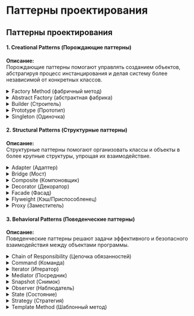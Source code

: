 # Паттерны проектирования

## Паттерны проектирования

#### 1. Creational Patterns (Порождающие паттерны)

**Описание:**\
Порождающие паттерны помогают управлять созданием объектов, абстрагируя процесс инстанцирования и делая систему более независимой от конкретных классов.

<details>

<summary>Factory Method (фабричный метод)</summary>

#### Ключевые идеи фабричного метода

* **Инкапсуляция логики создания:**\
  Клиентский код не знает о конкретных классах, он работает через общий интерфейс или абстрактный класс. Это упрощает замену или добавление новых типов компонентов без изменения клиентской логики.
* **Расширяемость:**\
  При появлении нового типа компонента достаточно создать новый класс и соответствующую фабрику, не затрагивая остальной код приложения.
* **Снижение связности:**\
  Клиентский код зависит только от абстракций, а не от конкретных реализаций, что облегчает тестирование и поддержку.

***

### Пример

Представим ситуацию, когда в приложении нужно создавать разные виды кнопок (например, основная и второстепенная). Для этого можно реализовать фабричный метод следующим образом:

```typescript
// Определяем общий интерфейс для кнопок
interface IButton {
  render(): void;
}

// Конкретные реализации кнопок
class PrimaryButton implements IButton {
  render(): void {
    console.log("Render Primary Button");
    // Здесь может быть логика отрисовки, например, создание HTML-элемента
  }
}

class SecondaryButton implements IButton {
  render(): void {
    console.log("Render Secondary Button");
    // Логика отрисовки другого вида кнопки
  }
}

// Абстрактная фабрика, объявляющая фабричный метод
abstract class ButtonFactory {
  abstract createButton(): IButton;
}

// Конкретные фабрики, создающие нужные типы кнопок
class PrimaryButtonFactory extends ButtonFactory {
  createButton(): IButton {
    return new PrimaryButton();
  }
}

class SecondaryButtonFactory extends ButtonFactory {
  createButton(): IButton {
    return new SecondaryButton();
  }
}

// Клиентский код использует фабрику для создания и отрисовки кнопок
function renderButton(factory: ButtonFactory): void {
  const button = factory.createButton();
  button.render();
}

// Пример использования
renderButton(new PrimaryButtonFactory());   // Выведет: Render Primary Button
renderButton(new SecondaryButtonFactory()); // Выведет: Render Secondary Button
```

В данном примере клиентский код не зависит от конкретных классов кнопок, а использует фабрику для создания нужного объекта. Это позволяет легко добавлять новые виды кнопок, просто реализовав новый класс, удовлетворяющий интерфейсу `IButton`, и создав соответствующую фабрику.

</details>

<details>

<summary>Abstract Factory (абстрактная фабрика)</summary>

### Основная идея абстрактной фабрики

* **Семейства взаимосвязанных объектов:**\
  Абстрактная фабрика позволяет создавать наборы объектов (например, кнопок, чекбоксов, полей ввода), которые работают вместе и должны соответствовать одному стилю или теме.
* **Изоляция от конкретных реализаций:**\
  Клиентский код использует абстрактный интерфейс фабрики, не зная о конкретных классах создаваемых объектов. Это позволяет легко переключаться между разными семействами компонентов (например, переключать тему интерфейса).
* **Гарантия согласованности:**\
  Благодаря созданию объектов через единую фабрику, обеспечивается, что все компоненты интерфейса будут соответствовать выбранной стилистике и функционалу.

***

### Пример

Представим, что у нас есть два набора UI-компонентов для приложения: светлая (Light) и тёмная (Dark) тема. Каждый набор включает кнопку и чекбокс. Абстрактная фабрика позволяет нам создать объекты, соответствующие нужной теме.

```typescript
// Общие интерфейсы для компонентов
interface Button {
  render(): void;
}

interface Checkbox {
  render(): void;
}

// Конкретные реализации для светлой темы
class LightButton implements Button {
  render(): void {
    console.log("Render Light Button");
    // Здесь может быть логика создания HTML-элемента с классами для светлой темы
  }
}

class LightCheckbox implements Checkbox {
  render(): void {
    console.log("Render Light Checkbox");
    // Логика отрисовки чекбокса в светлой теме
  }
}

// Конкретные реализации для тёмной темы
class DarkButton implements Button {
  render(): void {
    console.log("Render Dark Button");
    // Логика создания кнопки с классами для тёмной темы
  }
}

class DarkCheckbox implements Checkbox {
  render(): void {
    console.log("Render Dark Checkbox");
    // Логика создания чекбокса для тёмной темы
  }
}

// Абстрактная фабрика, объявляющая методы для создания компонентов
interface UIComponentFactory {
  createButton(): Button;
  createCheckbox(): Checkbox;
}

// Фабрика для светлой темы
class LightUIFactory implements UIComponentFactory {
  createButton(): Button {
    return new LightButton();
  }
  createCheckbox(): Checkbox {
    return new LightCheckbox();
  }
}

// Фабрика для тёмной темы
class DarkUIFactory implements UIComponentFactory {
  createButton(): Button {
    return new DarkButton();
  }
  createCheckbox(): Checkbox {
    return new DarkCheckbox();
  }
}

// Клиентский код использует фабрику для создания UI-компонентов
function renderUI(factory: UIComponentFactory): void {
  const button = factory.createButton();
  const checkbox = factory.createCheckbox();
  button.render();
  checkbox.render();
}

// Пример использования: переключение между темами
const currentTheme: 'light' | 'dark' = 'light'; // или 'dark'
const uiFactory: UIComponentFactory = currentTheme === 'light'
  ? new LightUIFactory()
  : new DarkUIFactory();

renderUI(uiFactory);
```

В этом примере клиентский код не зависит от конкретных реализаций компонентов. При изменении темы достаточно передать другую реализацию фабрики, и все созданные объекты автоматически будут соответствовать нужной стилистике.

</details>

<details>

<summary>Builder (Строитель)</summary>

### Основные идеи паттерна Builder

* **Пошаговая сборка:**\
  Позволяет создавать объект в несколько этапов, задавая лишь необходимые параметры на каждом этапе. Это удобно, когда у объекта есть много опций или настройки зависят от условий.
* **Инкапсуляция логики создания:**\
  Вся логика построения объекта находится внутри билдера, что позволяет клиентскому коду не знать о деталях создания.
* **Читаемость и поддержка:**\
  С использованием цепочки вызовов (chaining) код становится интуитивно понятным, так как каждый вызов отражает конкретное действие по настройке объекта.

***

### Пример

```typescript
/**
 * Интерфейс Строителя объявляет создающие методы для различных частей объектов
 * Продуктов.
 */
interface Builder {
    producePartA(): void;
    producePartB(): void;
    producePartC(): void;
}

/**
 * Классы Конкретного Строителя следуют интерфейсу Строителя и предоставляют
 * конкретные реализации шагов построения. Ваша программа может иметь несколько
 * вариантов Строителей, реализованных по-разному.
 */
class ConcreteBuilder1 implements Builder {
    private product: Product1;

    /**
     * Новый экземпляр строителя должен содержать пустой объект продукта,
     * который используется в дальнейшей сборке.
     */
    constructor() {
        this.reset();
    }

    public reset(): void {
        this.product = new Product1();
    }

    /**
     * Все этапы производства работают с одним и тем же экземпляром продукта.
     */
    public producePartA(): void {
        this.product.parts.push('PartA1');
    }

    public producePartB(): void {
        this.product.parts.push('PartB1');
    }

    public producePartC(): void {
        this.product.parts.push('PartC1');
    }

    /**
     * Конкретные Строители должны предоставить свои собственные методы
     * получения результатов. Это связано с тем, что различные типы строителей
     * могут создавать совершенно разные продукты с разными интерфейсами.
     * Поэтому такие методы не могут быть объявлены в базовом интерфейсе
     * Строителя (по крайней мере, в статически типизированном языке
     * программирования).
     *
     * Как правило, после возвращения конечного результата клиенту, экземпляр
     * строителя должен быть готов к началу производства следующего продукта.
     * Поэтому обычной практикой является вызов метода сброса в конце тела
     * метода getProduct. Однако такое поведение не является обязательным, вы
     * можете заставить своих строителей ждать явного запроса на сброс из кода
     * клиента, прежде чем избавиться от предыдущего результата.
     */
    public getProduct(): Product1 {
        const result = this.product;
        this.reset();
        return result;
    }
}

/**
 * Имеет смысл использовать паттерн Строитель только тогда, когда ваши продукты
 * достаточно сложны и требуют обширной конфигурации.
 *
 * В отличие от других порождающих паттернов, различные конкретные строители
 * могут производить несвязанные продукты. Другими словами, результаты различных
 * строителей могут не всегда следовать одному и тому же интерфейсу.
 */
class Product1 {
    public parts: string[] = [];

    public listParts(): void {
        console.log(`Product parts: ${this.parts.join(', ')}\n`);
    }
}

/**
 * Директор отвечает только за выполнение шагов построения в определённой
 * последовательности. Это полезно при производстве продуктов в определённом
 * порядке или особой конфигурации. Строго говоря, класс Директор необязателен,
 * так как клиент может напрямую управлять строителями.
 */
class Director {
    private builder: Builder;

    /**
     * Директор работает с любым экземпляром строителя, который передаётся ему
     * клиентским кодом. Таким образом, клиентский код может изменить конечный
     * тип вновь собираемого продукта.
     */
    public setBuilder(builder: Builder): void {
        this.builder = builder;
    }

    /**
     * Директор может строить несколько вариаций продукта, используя одинаковые
     * шаги построения.
     */
    public buildMinimalViableProduct(): void {
        this.builder.producePartA();
    }

    public buildFullFeaturedProduct(): void {
        this.builder.producePartA();
        this.builder.producePartB();
        this.builder.producePartC();
    }
}

/**
 * Клиентский код создаёт объект-строитель, передаёт его директору, а затем
 * инициирует процесс построения. Конечный результат извлекается из объекта-
 * строителя.
 */
function clientCode(director: Director) {
    const builder = new ConcreteBuilder1();
    director.setBuilder(builder);

    console.log('Standard basic product:');
    director.buildMinimalViableProduct();
    builder.getProduct().listParts();

    console.log('Standard full featured product:');
    director.buildFullFeaturedProduct();
    builder.getProduct().listParts();

    // Помните, что паттерн Строитель можно использовать без класса Директор.
    console.log('Custom product:');
    builder.producePartA();
    builder.producePartC();
    builder.getProduct().listParts();
}

const director = new Director();
clientCode(director)
```







</details>

<details>

<summary>Prototype (Прототип)</summary>

### Основные идеи паттерна «Прототип»

* **Клонирование объектов:** Вместо того чтобы создавать новый объект с нуля, можно взять уже существующий объект (прототип) и скопировать его.
* **Экономия ресурсов:** При клонировании не создаются дубликаты однотипных методов и свойств для каждого экземпляра. Это особенно полезно, когда создание объекта является «дорогой» операцией (по памяти или времени).
* **Гибкость:** Прототип позволяет динамически изменять объекты во время выполнения, добавляя или изменяя свойства и методы.
* **Наследование:** В JavaScript механизм прототипного наследования позволяет объектам наследовать свойства и методы от других объектов, что является основой работы многих паттернов.

***

### Пример

Допустим, у нас есть класс `Car`, который не так просто создать (в реальном проекте может быть куча параметров, внешние настройки). Мы реализуем прототип:

```typescript
interface Prototype<T> {
  clone(): T;
}

class Car implements Prototype<Car> {
  public model: string;
  public color: string;
  public features: string[];

  constructor(model: string, color: string, features: string[]) {
    this.model = model;
    this.color = color;
    this.features = features;
  }

  public clone(): Car {
    // Глубокое копирование (если нужно)
    return new Car(
      this.model,
      this.color,
      [...this.features]
    );
  }
}

// Использование
function main() {
  // Создаём «дорого» настроенный объект (прототип)
  const baseCar = new Car("Model X", "Red", ["GPS", "Heated seats"]);

  // Если нужно несколько похожих машин:
  const car1 = baseCar.clone();
  car1.color = "Blue"; // Можем изменить только одно поле
  console.log(car1);  // Car { model: 'Model X', color: 'Blue', features: [ 'GPS', 'Heated seats' ] }

  const car2 = baseCar.clone();
  car2.features.push("Sunroof");
  console.log(car2);
  // Car { model: 'Model X', color: 'Red', features: [ 'GPS', 'Heated seats', 'Sunroof' ] }

  // baseCar не изменился
  console.log(baseCar);
  // Car { model: 'Model X', color: 'Red', features: [ 'GPS', 'Heated seats' ] }
}

main();
```

* Здесь:
  * `clone()` создаёт **новый** экземпляр, копируя важные поля.
  * Сложный процесс инициализации (которого мы не расписывали) можно выполнить один раз в `baseCar`.
  * Затем мы получаем «похожие» экземпляры, изменяя только нужные детали.

***

### Ключевые моменты

1. **Метод `clone()`**:
   * Важно решить, копируем ли «поверхностно» (shallow copy) или «глубоко» (deep copy). В примере выше мы делаем простое копирование массива `features` через `[...this.features]`. Если массив содержит объекты, нужно подумать, копировать ли их тоже.
2. **Регистрация прототипов**:
   * Часто вместе с Prototype используют «регистрацию/хранилище» уже созданных прототипов. Когда надо новый объект, мы просто берём нужный из реестра и клонируем.
3. **Избегаем привязки к конструкторам**:
   * При Prototype мы не зависим от того, **как** объект создаётся, мы лишь знаем, что `clone()` вернёт копию. Для пользователя паттерна это всё, что нужно.
4. **Сокращение иерархий наследования**:
   * Вместо большой иерархии «Factory» или длинных switch-case по типам, можно иметь один интерфейс `Prototype` и набор конкретных прототипов (Car, Truck, Bike), у каждого — свой `clone()`.

</details>

<details>

<summary>Singleton (Одиночка)</summary>

### Основные идеи паттерна «Синглтон»

* **Единственный экземпляр:** Гарантирует, что класс или объект имеет только один экземпляр в приложении.
* **Глобальная точка доступа:** Предоставляет централизованный и единый доступ к этому экземпляру.
* **Контроль над ресурсами:** Используется для управления ресурсами, которые должны быть уникальными (например, подключение к базе данных, конфигурационные параметры, логгеры).

***

### Пример без использования паттерна «Синглтон»

Если создавать объекты напрямую, каждый вызов конструктора приведёт к созданию нового экземпляра, что может вызвать проблемы с согласованностью данных.

```javascript
function Configuration() {
    this.settings = {
        theme: "dark",
        language: "ru"
    };
}

let config1 = new Configuration();
let config2 = new Configuration();

console.log(config1 === config2); // false
```

**Проблема:**\
При создании нескольких экземпляров конфигурации может возникнуть рассинхронизация настроек: изменения в одном экземпляре не будут отражаться в другом.

***

### Пример с использованием паттерна «Синглтон»

Для создания единственного экземпляра объекта можно использовать немедленно вызываемую функциональную конструкцию (IIFE), которая внутри хранит ссылку на созданный экземпляр.

```javascript
const ConfigurationSingleton = (function() {
    let instance;

    function init() {
        // Приватное состояние и методы
        let settings = {
            theme: "dark",
            language: "ru"
        };

        return {
            // Публичный API
            getSettings: function() {
                return settings;
            },
            setSetting: function(key, value) {
                settings[key] = value;
            }
        };
    }

    return {
        // Метод для получения экземпляра
        getInstance: function() {
            if (!instance) {
                instance = init();
            }
            return instance;
        }
    };
})();

// Пример использования:
let configA = ConfigurationSingleton.getInstance();
let configB = ConfigurationSingleton.getInstance();

console.log(configA === configB); // true

// Изменение через один экземпляр отражается в другом
configA.setSetting("theme", "light");
console.log(configB.getSettings().theme); // light
```

**Преимущества использования синглтона:**

* **Единственность:** Гарантируется, что объект конфигурации создаётся только один раз.
* **Централизованный контроль:** Изменения в объекте отражаются глобально, что упрощает управление состоянием приложения.
* **Экономия ресурсов:** Не происходит лишнего создания экземпляров, что может быть критичным при работе с ресурсозатратными объектами.

</details>

#### 2. Structural Patterns (Структурные паттерны)

**Описание:**\
Структурные паттерны помогают организовать классы и объекты в более крупные структуры, упрощая их взаимодействие.

<details>

<summary>Adapter (Адаптер)</summary>

### Основные идеи паттерна «Адаптер»

* **Совместимость:** Позволяет объектам с несовместимыми интерфейсами работать вместе.
* **Инкапсуляция преобразований:** Адаптер скрывает различия между интерфейсами и предоставляет унифицированный API.
* **Гибкость:** Позволяет интегрировать сторонние библиотеки, API или устаревший код в новое приложение без изменения их исходного кода.

### Пример без использования паттерна «Адаптер»

Допустим, у нас есть устаревший сервис, который возвращает данные в неудачном формате:

```javascript
class OldAPI {
  fetchData() {
    return {
      user_data: {
        user_name: "Alice",
        user_age: 25
      }
    };
  }
}

// Новый код ожидает другой формат данных
function displayUser(user) {
  console.log(`Имя: ${user.name}, Возраст: ${user.age}`);
}

const oldApi = new OldAPI();
const user = oldApi.fetchData(); 

// displayUser(user); // ОШИБКА: user.name не определён
```

**Проблема:**\
Функция `displayUser` ожидает данные в формате `{ name, age }`, но старая API возвращает `{ user_data: { user_name, user_age } }`. Вызов функции приведёт к ошибке.

***

### Решение с использованием паттерна «Адаптер»

Создадим адаптер, который преобразует данные в нужный формат:

```javascript
class OldAPIAdapter {
  constructor(oldApi) {
    this.oldApi = oldApi;
  }

  getUser() {
    const oldData = this.oldApi.fetchData();
    return {
      name: oldData.user_data.user_name,
      age: oldData.user_data.user_age
    };
  }
}

const adaptedApi = new OldAPIAdapter(new OldAPI());
const adaptedUser = adaptedApi.getUser();
displayUser(adaptedUser); // Имя: Alice, Возраст: 25
```

**Преимущества адаптера:**

* Код `displayUser` **остался неизменным**.
* `OldAPIAdapter` **скрывает** детали преобразования и делает API совместимым.
* **Можно легко заменить** `OldAPI` на новую версию, просто изменив адаптер.

</details>

<details>

<summary>Bridge (Мост)</summary>

### Основные идеи паттерна «Bridge»

* **Разделение абстракции и реализации:**\
  Паттерн позволяет отделить высокоуровневую абстракцию от низкоуровневой реализации так, чтобы они могли изменяться независимо друг от друга.
* **Независимое расширение:**\
  Благодаря разделению можно независимо добавлять новые абстракции (расширять бизнес-логику) и новые реализации (например, различные способы рендеринга или платформы).
* **Гибкость:**\
  Изменения в одной иерархии (абстракции или реализации) не требуют изменений в другой, что облегчает масштабирование и поддержку кода.

***

### Пример

Представим, что нам нужно рисовать геометрические фигуры, но способ их отрисовки может варьироваться в зависимости от используемой графической библиотеки или платформы. Для этого выделим две независимые иерархии:

1. **Абстракция:** Определяет, какие фигуры мы можем рисовать (например, круг, квадрат).
2. **Реализация:** Определяет, как именно рисовать фигуру (например, с использованием API первой библиотеки или второй).

#### Шаг 1. Определим интерфейс для реализации рисования

```javascript
// Интерфейс для реализации (DrawingAPI)
class DrawingAPI {
  drawCircle(x, y, radius) {
    throw new Error("Метод не реализован");
  }
}
```

#### Шаг 2. Создадим конкретные реализации

```javascript
// Первая реализация рисования
class DrawingAPI1 extends DrawingAPI {
  drawCircle(x, y, radius) {
    console.log(`API1: Рисую круг с центром (${x}, ${y}) и радиусом ${radius}`);
  }
}

// Вторая реализация рисования
class DrawingAPI2 extends DrawingAPI {
  drawCircle(x, y, radius) {
    console.log(`API2: Рисую круг с центром (${x}, ${y}) и радиусом ${radius}`);
  }
}
```

#### Шаг 3. Определим абстракцию

Абстракция содержит ссылку на реализацию, которую можно подменять.

```javascript
// Абстракция для фигуры
class Shape {
  constructor(drawingAPI) {
    this.drawingAPI = drawingAPI;
  }

  draw() {
    throw new Error("Метод не реализован");
  }
}
```

#### Шаг 4. Создадим конкретную фигуру (расширение абстракции)

Например, класс «Круг», который использует реализацию для рисования.

```javascript
// Конкретная фигура: Круг
class Circle extends Shape {
  constructor(x, y, radius, drawingAPI) {
    super(drawingAPI);
    this.x = x;
    this.y = y;
    this.radius = radius;
  }

  draw() {
    this.drawingAPI.drawCircle(this.x, this.y, this.radius);
  }
}
```

#### Шаг 5. Использование

Теперь можно создавать объекты, комбинируя абстракцию с разными реализациями:

```javascript
// Создаём круг, используя первую реализацию рисования
const circle1 = new Circle(10, 20, 5, new DrawingAPI1());
circle1.draw(); // API1: Рисую круг с центром (10, 20) и радиусом 5

// Создаём круг, используя вторую реализацию рисования
const circle2 = new Circle(15, 25, 8, new DrawingAPI2());
circle2.draw(); // API2: Рисую круг с центром (15, 25) и радиусом 8
```

**Преимущества такого подхода:**

* Абстракция `Circle` и реализация рисования (DrawingAPI1, DrawingAPI2) развиваются независимо.
* При появлении новой графической библиотеки достаточно реализовать новый класс, наследующий `DrawingAPI`, без изменения логики фигур.
* Облегчается поддержка и расширение функциональности.

</details>

<details>

<summary>Composite (Компоновщик)</summary>

### **Основные идеи паттерна Composite**

* **Рекурсивная структура:** Позволяет строить иерархию объектов, где отдельные элементы и их контейнеры обрабатываются одинаково.
* **Единый интерфейс:** Клиенту не важно, работает ли он с одиночным объектом или с группой.
* **Гибкость:** Можно легко добавлять новые элементы в структуру без изменения существующего кода.
* **Упрощённая работа с деревьями:** Часто используется для представления графических интерфейсов, меню, файловых систем и DOM.

***

#### **Пример древовидной структуры (меню)**

Допустим, у нас есть многоуровневое меню, где пункты могут быть как **простыми ссылками**, так и **вложенными списками**.

**Без Composite (неоптимальный вариант)**

```tsx
const MenuItem = ({ label }) => <li>{label}</li>;

const Menu = ({ items }) => (
  <ul>
    {items.map(item =>
      item.submenu ? (
        <li key={item.label}>
          {item.label}
          <Menu items={item.submenu} />
        </li>
      ) : (
        <MenuItem key={item.label} label={item.label} />
      )
    )}
  </ul>
);
```

**Недостатки:**\
Мы **разделяем** логику рендеринга `MenuItem` и `Menu`, хотя можно было бы использовать общий интерфейс.

***

#### **Использование Composite**

Теперь и `MenuItem`, и `Menu` реализуют **единый интерфейс** – они рендерят `children`.

```tsx
const MenuComponent = ({ label, children }) => (
  <li>
    {label}
    {children && <ul>{children}</ul>}
  </li>
);

const Menu = ({ items }) => (
  <ul>
    {items.map(item => (
      <MenuComponent key={item.label} label={item.label}>
        {item.submenu && <Menu items={item.submenu} />}
      </MenuComponent>
    ))}
  </ul>
);
```

Теперь и `Menu`, и `MenuComponent` **имеют одинаковую структуру** и могут работать как отдельные элементы или контейнеры.

**Использование:**

```tsx
const menuData = [
  { label: "Home" },
  {
    label: "Products",
    submenu: [
      { label: "Phones" },
      { label: "Laptops" },
      { label: "Accessories" }
    ]
  },
  { label: "About" }
];

const App = () => <Menu items={menuData} />;
```

**Преимущества:**

* **Единый интерфейс** для работы с элементами меню.
* **Рекурсивность**: любое меню может содержать вложенные элементы без изменения кода.

</details>

<details>

<summary>Decorator (Декоратор)</summary>

### **Основные идеи паттерна Decorator**

* **Гибкое расширение**: Позволяет динамически добавлять функциональность без изменения основного класса.
* **Принцип открытости/закрытости**: Код остаётся открытым для расширения, но закрытым для модификации.
* **Композиция вместо наследования**: Декоратор использует композицию, а не классическое наследование, что делает код более гибким.
* **Многоуровневое декорирование**: Можно накладывать несколько декораторов последовательно.

Декоратор имеет альтернативное название — _обёртка_. Оно более точно описывает суть паттерна: вы помещаете целевой объект в другой объект-обёртку, который запускает базовое поведение объекта, а затем добавляет к результату что-то своё.

Оба объекта имеют общий интерфейс, поэтому для пользователя нет никакой разницы, с каким объектом работать — чистым или обёрнутым. Вы можете использовать несколько разных обёрток одновременно — результат будет иметь объединённое поведение всех обёрток сразу.

***

В этом примере **Декоратор** защищает финансовые данные дополнительными уровнями безопасности прозрачно для кода, который их использует.

```typescript
// Общий интерфейс компонентов
interface DataSource {
    writeData(data: string): void;
    readData(): string;
}

// Один из конкретных компонентов реализует базовую функциональность
class FileDataSource implements DataSource {
    private filename: string;

    constructor(filename: string) {
        this.filename = filename;
    }

    writeData(data: string): void {
        console.log(`Запись данных в файл ${this.filename}`);
    }

    readData(): string {
        console.log(`Чтение данных из файла ${this.filename}`);
        return "данные из файла";
    }
}

// Родитель всех декораторов содержит код обёртывания
class DataSourceDecorator implements DataSource {
    protected wrappee: DataSource;

    constructor(source: DataSource) {
        this.wrappee = source;
    }

    writeData(data: string): void {
        this.wrappee.writeData(data);
    }

    readData(): string {
        return this.wrappee.readData();
    }
}

// Конкретные декораторы
class EncryptionDecorator extends DataSourceDecorator {
    writeData(data: string): void {
        // Шифрование данных
        const encryptedData = `Зашифрованные(${data})`;
        this.wrappee.writeData(encryptedData);
    }

    readData(): string {
        // Расшифровка данных
        const data = this.wrappee.readData();
        return data.replace("Зашифрованные(", "").replace(")", "");
    }
}

class CompressionDecorator extends DataSourceDecorator {
    writeData(data: string): void {
        // Сжатие данных
        const compressedData = `Сжатые(${data})`;
        this.wrappee.writeData(compressedData);
    }

    readData(): string {
        // Расшифровка данных
        const data = this.wrappee.readData();
        return data.replace("Сжатые(", "").replace(")", "");
    }
}

// Клиентский код, использующий внешний источник данных.
// Класс SalaryManager ничего не знает о том, как именно
// будут считаны и записаны данные. Он получает уже готовый
// источник данных.
class SalaryManager {
    private source: DataSource;

    constructor(source: DataSource) {
        this.source = source;
    }

    load(): string {
        return this.source.readData();
    }

    save(): void {
        this.source.writeData("salaryRecords");
    }
}

// Приложение может по-разному собирать декорируемые объекты, в
// зависимости от условий использования.
class ApplicationConfigurator {
    configurationExample(): void {
        let source: DataSource = new FileDataSource("salary.dat");
        let enabledEncryption = true;
        let enabledCompression = true;

        if (enabledEncryption) {
            source = new EncryptionDecorator(source);
        }
        if (enabledCompression) {
            source = new CompressionDecorator(source);
        }

        const logger = new SalaryManager(source);
        const salary = logger.load();
    }
}
```



</details>

<details>

<summary>Facade (Фасад)</summary>

### Основные идеи паттерна Facade

* **Упрощение интерфейса:** Клиент не должен разбираться в тонкостях работы сложной системы – фасад предоставляет интуитивно понятный API.
* **Сокрытие сложности:** Детали реализации, взаимодействия между компонентами и последовательность вызовов скрываются за фасадом.
* **Унификация доступа:** Позволяет объединить несколько подсистем под единым интерфейсом, что облегчает их использование и замену.
* **Изоляция клиента от изменений:** При модификации внутренней логики системы изменения минимально затрагивают клиентский код.

### Пример

Опишем три сервиса, отвечающие за разные аспекты работы системы:

```javascript
// AuthService отвечает за аутентификацию
class AuthService {
  login(username, password) {
    console.log(`Аутентификация пользователя: ${username}`);
    // Здесь можно добавить реальную логику аутентификации
    return { token: "abcd1234", user: username };
  }
}

// DataService отвечает за получение данных с сервера
class DataService {
  fetchData(token) {
    console.log(`Получение данных с токеном: ${token}`);
    // Имитация получения данных
    return { data: [1, 2, 3] };
  }
}

// NotificationService отвечает за уведомления
class NotificationService {
  notify(message) {
    console.log(`Уведомление: ${message}`);
  }
}
```

#### Фасад

Фасад теперь реализован так, чтобы каждое действие выполнялось отдельно. Фасад хранит состояние (например, токен и имя пользователя) после входа:

```javascript
class AppFacade {
  constructor() {
    this.authService = new AuthService();
    this.dataService = new DataService();
    this.notificationService = new NotificationService();
    this.token = null;
    this.user = null;
  }
  
  // Метод для аутентификации
  login(username, password) {
    const authResult = this.authService.login(username, password);
    this.token = authResult.token;
    this.user = authResult.user;
    this.notificationService.notify("Вход выполнен успешно!");
    return authResult;
  }
  
  // Метод для получения данных; требует предварительного входа
  fetchData() {
    if (!this.token) {
      throw new Error("Ошибка: Пользователь не аутентифицирован");
    }
    return this.dataService.fetchData(this.token);
  }
}
```

**Преимущества данного подхода:**

* **Модульность:** Каждый метод выполняет только одну задачу.
* **Управляемость:** Клиент сам решает, когда выполнять вход и когда получать данные.
* **Простота поддержки:** При изменении логики одного из сервисов достаточно изменить только соответствующий метод фасада.

</details>

<details>

<summary>Flyweight (Кэш/Приспособленец)</summary>

Паттерн **Flyweight** используется для уменьшения расхода памяти при работе с большим числом объектов, которые имеют общие (внутренние) свойства. Идея состоит в том, чтобы разделить объекты на две части:

* **Внутреннее (intrinsic) состояние:** общее для множества объектов (например, цвет, текстура, тип). Эти данные хранятся в одном экземпляре и разделяются между объектами.
* **Внешнее (extrinsic) состояние:** уникальные данные (например, позиция, контекст использования), которые передаются извне при использовании объекта.

Такой подход особенно полезен, если приложение должно создавать сотни или тысячи подобных объектов, поскольку разделение общих данных позволяет значительно сократить потребление памяти.

***

### Пример

Рассмотрим классический пример с деревьями в лесу:\
Каждое дерево имеет уникальные координаты, но тип дерева (название, цвет, текстура) может быть общим для множества экземпляров.

#### Определение Flyweight объектов (тип дерева)

```javascript
// Flyweight объект – содержит общее состояние для деревьев одного типа
class TreeType {
  constructor(name, color, texture) {
    this.name = name;
    this.color = color;
    this.texture = texture;
  }
  
  draw(x, y) {
    console.log(
      `Рисую дерево ${this.name} на координатах (${x}, ${y}) с цветом ${this.color} и текстурой ${this.texture}`
    );
  }
}
```

#### Фабрика Flyweight

Фабрика управляет созданием и кешированием Flyweight объектов:

```javascript
const TreeTypeFactory = {
  treeTypes: {},
  
  getTreeType(name, color, texture) {
    const key = `${name}_${color}_${texture}`;
    if (!this.treeTypes[key]) {
      this.treeTypes[key] = new TreeType(name, color, texture);
    }
    return this.treeTypes[key];
  }
};
```

#### Класс, использующий Flyweight

Каждое дерево хранит только свою уникальную позицию и ссылку на объект типа (Flyweight):

```javascript
class Tree {
  constructor(x, y, treeType) {
    this.x = x;
    this.y = y;
    this.treeType = treeType;
  }
  
  draw() {
    // Передаём внешние данные (координаты) в flyweight для отрисовки
    this.treeType.draw(this.x, this.y);
  }
}
```

#### Контейнер (Лес)

Контейнер управляет группой деревьев:

```javascript
class Forest {
  constructor() {
    this.trees = [];
  }
  
  plantTree(x, y, name, color, texture) {
    const treeType = TreeTypeFactory.getTreeType(name, color, texture);
    const tree = new Tree(x, y, treeType);
    this.trees.push(tree);
  }
  
  draw() {
    this.trees.forEach(tree => tree.draw());
  }
}

// Пример использования:
const forest = new Forest();
forest.plantTree(10, 20, "Дуб", "green", "rough");
forest.plantTree(15, 25, "Дуб", "green", "rough");
forest.plantTree(30, 40, "Сосна", "darkgreen", "smooth");
forest.draw();
```

В данном примере для деревьев типа «Дуб» будет создан один экземпляр класса `TreeType`, который используется всеми деревьями этого типа. Это позволяет экономить память при большом количестве объектов.

</details>

<details>

<summary>Proxy (Заместитель)</summary>

### Основные идеи паттерна Proxy

* **Контроль доступа:** Прокси может проверять, кто и когда обращается к реальному объекту.
* **Ленивое создание:** Реальный объект может создаваться только при первом обращении к нему.
* **Кэширование:** Прокси может сохранять результаты дорогостоящих операций, чтобы не выполнять их повторно.
* **Логирование и аудит:** Все вызовы методов могут фиксироваться для отладки или аудита.
* **Безопасность:** Прокси может ограничивать доступ к методам реального объекта.

***

### Пример

Мы создадим функцию-фабрику, которая принимает исходный объект и callback-функцию для обработки записей об изменениях. Прокси перехватывает операции записи (и удаления) и вызывает callback, чтобы сохранить информацию об изменениях.

```javascript
// Функция для создания прокси с логированием изменений
function createTrackedObject(initialObj, onChange) {
  return new Proxy(initialObj, {
    set(target, prop, value) {
      const oldValue = target[prop];
      target[prop] = value;
      
      const changeRecord = {
        property: prop,
        oldValue,
        newValue: value,
        timestamp: new Date().toLocaleTimeString()
      };
      onChange(changeRecord);
      
      return true;
    },
    deleteProperty(target, prop) {
      const oldValue = target[prop];
      const result = delete target[prop];
      
      const changeRecord = {
        property: prop,
        oldValue,
        newValue: undefined,
        action: "delete",
        timestamp: new Date().toLocaleTimeString()
      };
      onChange(changeRecord);
      
      return result;
    }
  });
}

// Пример использования:
const changeLog = [];

const trackedDoc = createTrackedObject(
  { title: "Initial Title", content: "Initial Content" },
  (changeRecord) => {
    changeLog.push(changeRecord);
    console.log("Изменение:", changeRecord);
  }
);

// Внесем несколько изменений:
trackedDoc.title = "New Title";           // Логируется изменение свойства title
trackedDoc.content = "Updated Content";   // Логируется изменение свойства content
delete trackedDoc.content;                // Логируется удаление свойства content

console.log("Все изменения:", changeLog);
```

В этом примере каждый раз, когда меняется свойство объекта или оно удаляется, вызывается callback, который записывает информацию об изменении в массив `changeLog` и выводит данные в консоль.

</details>

#### 3. Behavioral Patterns (Поведенческие паттерны)

**Описание:**\
Поведенческие паттерны решают задачи эффективного и безопасного взаимодействия между объектами программы.

<details>

<summary>Chain of Responsibility (Цепочка обязанностей)</summary>

#### **Основные принципы:**

1. **Разделение ответственности** – обработка запроса может происходить на любом этапе цепочки.
2. **Гибкость в обработке** – добавление новых обработчиков или изменение логики не требует изменения существующих классов.
3. **Принцип единственной ответственности (SRP)** – каждый обработчик отвечает только за свою часть работы.
4. **Принцип открытости/закрытости (OCP)** – можно добавлять новые обработчики без изменения существующего кода.

### **Перевод**

```javascript
// Базовый класс компонента
class Component {
  constructor(tooltipText = null) {
    this.tooltipText = tooltipText; // Подсказка
    this.container = null; // Родительский контейнер
  }

  showHelp() {
    if (this.tooltipText) {
      console.log(`Tooltip: ${this.tooltipText}`); // Показываем всплывающую подсказку
    } else if (this.container) {
      this.container.showHelp(); // Передаём запрос выше
    }
  }
}

// Класс контейнера, который может содержать другие компоненты
class Container extends Component {
  constructor() {
    super();
    this.children = []; // Дочерние элементы
  }

  add(child) {
    this.children.push(child);
    child.container = this; // Устанавливаем родительский контейнер
  }
}

// Кнопка – простой компонент
class Button extends Component {
  constructor(tooltipText) {
    super(tooltipText);
  }
}

// Панель – контейнер, который может переопределять showHelp()
class Panel extends Container {
  constructor(modalHelpText = null) {
    super();
    this.modalHelpText = modalHelpText;
  }

  showHelp() {
    if (this.modalHelpText) {
      console.log(`Modal Help: ${this.modalHelpText}`); // Показываем модальное окно
    } else {
      super.showHelp(); // Если нет текста, передаём запрос выше
    }
  }
}

// Диалог – ещё один контейнер, который может иметь ссылку на Wiki
class Dialog extends Container {
  constructor(wikiPageURL = null) {
    super();
    this.wikiPageURL = wikiPageURL;
  }

  showHelp() {
    if (this.wikiPageURL) {
      console.log(`Opening Wiki page: ${this.wikiPageURL}`); // Открываем Wiki
    } else {
      super.showHelp(); // Если ссылки нет, передаём запрос дальше
    }
  }
}

// Клиентский код
class Application {
  createUI() {
    // Создаём диалоговое окно
    this.dialog = new Dialog("http://example.com/help");
    
    // Создаём панель
    this.panel = new Panel("This panel helps with settings");

    // Создаём кнопки
    this.okButton = new Button("This is an OK button");
    this.cancelButton = new Button(); // У этой кнопки нет подсказки

    // Настраиваем иерархию
    this.panel.add(this.okButton);
    this.panel.add(this.cancelButton);
    this.dialog.add(this.panel);
  }

  onF1KeyPress(component) {
    component.showHelp();
  }
}
```

### **Как здесь работает Chain of Responsibility?**

1. Если у компонента есть своя справочная информация, он её показывает.
2. Если нет – он **передаёт запрос выше** (по цепочке контейнеров).
3. В итоге информация **всегда найдётся** либо в родителях, либо в корневом контейнере.

Такой паттерн полезен в UI-фреймворках (React, Vue) и системах обработки событий.

</details>

<details>

<summary>Command (Команда)</summary>

#### Основные принципы:

1. **Команда (Command):** Определяет интерфейс с методом, например, `execute()`, который будет выполняться.
2. **Конкретная команда (ConcreteCommand):** Реализует интерфейс команды и связывает получателя с конкретным действием.
3. **Получатель (Receiver):** Класс, содержащий бизнес-логику, которая реально выполняет операцию.
4. **Отправитель (Invoker):** Вызывает команды, не зная, что именно происходит внутри. Обычно предоставляет интерфейс для установки команды и её выполнения.
5. **Клиент:** Создает объекты-команды и связывает их с конкретными получателями.

#### Пример

Ниже приведен пример, иллюстрирующий управление освещением с помощью пульта дистанционного управления. Мы создадим интерфейс `Command`, класс-получатель `Light` с методами включения и выключения, две конкретные команды `LightOnCommand` и `LightOffCommand`, а также класс `RemoteControl`, который является отправителем команд.

```typescript
// Интерфейс команды
interface Command {
    execute(): void;
}

// Получатель: класс, который знает, как выполнять операции
class Light {
    turnOn(): void {
        console.log("Свет включен");
    }

    turnOff(): void {
        console.log("Свет выключен");
    }
}

// Конкретная команда для включения света
class LightOnCommand implements Command {
    private light: Light;

    constructor(light: Light) {
        this.light = light;
    }

    execute(): void {
        console.log("Выполняется команда включения света");
        this.light.turnOn();
    }
}

// Конкретная команда для выключения света
class LightOffCommand implements Command {
    private light: Light;

    constructor(light: Light) {
        this.light = light;
    }

    execute(): void {
        console.log("Выполняется команда выключения света");
        this.light.turnOff();
    }
}

// Отправитель (Invoker): объект, который вызывает команды
class RemoteControl {
    private command!: Command;

    // Устанавливаем команду
    setCommand(command: Command): void {
        this.command = command;
    }

    // "Нажатие кнопки" вызывает выполнение команды
    pressButton(): void {
        console.log("Нажата кнопка пульта");
        this.command.execute();
    }
}

// Клиентский код
const light = new Light();
const lightOn = new LightOnCommand(light);
const lightOff = new LightOffCommand(light);

const remote = new RemoteControl();

remote.setCommand(lightOn);
remote.pressButton();  // Ожидаемый вывод: включение света

remote.setCommand(lightOff);
remote.pressButton();  // Ожидаемый вывод: выключение света
```

#### Объяснение работы кода

1. **Интерфейс Command:** Объявляет метод `execute()`, который обязаны реализовать все команды.
2. **Класс Light:** Содержит логику для включения и выключения света.
3. **Конкретные команды:**
   * `LightOnCommand` в методе `execute()` вызывает метод `turnOn()` у объекта `Light`.
   * `LightOffCommand` в методе `execute()` вызывает метод `turnOff()` у объекта `Light`.
4. **RemoteControl (Invoker):**
   * Позволяет установить конкретную команду через метод `setCommand()`.
   * Метод `pressButton()` вызывает `execute()` у установленной команды, не зная, какая именно команда будет выполнена.
5. **Клиент:** Создает получатель и команды, а затем через пульт (Invoker) выполняет нужные действия.

Паттерн Command повышает гибкость архитектуры, позволяя легко добавлять новые команды, комбинировать их, ставить в очередь или отменять. Это особенно полезно в случаях, когда требуется отделить инициатора действия от его реализации.

</details>

<details>

<summary>Iterator (Итератор)</summary>

#### Основные принципы:

* **Инкапсуляция обхода:** Логика перебора элементов скрыта внутри итератора, а клиент использует единый интерфейс.
* **Отделение алгоритма обхода от структуры данных:** Коллекция предоставляет метод для получения итератора, а сам итератор знает, как перемещаться по элементам.
* **Единый интерфейс:** Итератор обычно предоставляет методы вроде `next()` для получения следующего элемента и `hasNext()` для проверки наличия ещё элементов.

### Пример

```typescript
// Общий интерфейс коллекций должен определить фабричный метод
// для производства итератора. Можно определить сразу несколько
// методов, чтобы дать пользователям различные варианты обхода
// одной и той же коллекции.
interface SocialNetwork {
    createFriendsIterator(profileId: string): ProfileIterator;
    createCoworkersIterator(profileId: string): ProfileIterator;
}

// Интерфейс профиля
interface Profile {
    getEmail(): string;
    getId(): string;
}

// Конкретная коллекция знает, объекты каких итераторов нужно
// создавать.
class Facebook implements SocialNetwork {
    // ...Основной код коллекции...

    // Код получения нужного итератора.
    createFriendsIterator(profileId: string): ProfileIterator {
        return new FacebookIterator(this, profileId, "friends");
    }
    createCoworkersIterator(profileId: string): ProfileIterator {
        return new FacebookIterator(this, profileId, "coworkers");
    }

    // Симуляция запроса социальных связей
    socialGraphRequest(profileId: string, type: string): Profile[] {
        console.log(`Запрос социальных связей для profileId=${profileId} типа ${type}`);
        return []; // Возвращаем пустой массив для примера
    }
}

// Общий интерфейс итераторов.
interface ProfileIterator {
    getNext(): Profile | null;
    hasMore(): boolean;
}

// Конкретный итератор.
class FacebookIterator implements ProfileIterator {
    // Итератору нужна ссылка на коллекцию, которую он обходит.
    private facebook: Facebook;
    private profileId: string;
    private type: string;

    // Но каждый итератор обходит коллекцию, независимо от
    // остальных, поэтому он содержит информацию о текущей
    // позиции обхода.
    private currentPosition: number = 0;
    private cache: Profile[] | null = null;

    constructor(facebook: Facebook, profileId: string, type: string) {
        this.facebook = facebook;
        this.profileId = profileId;
        this.type = type;
    }

    private lazyInit(): void {
        if (this.cache === null) {
            this.cache = this.facebook.socialGraphRequest(this.profileId, this.type);
        }
    }

    // Итератор реализует методы базового интерфейса по-своему.
    getNext(): Profile | null {
        if (this.hasMore()) {
            const result = this.cache![this.currentPosition];
            this.currentPosition++;
            return result;
        }
        return null;
    }

    hasMore(): boolean {
        this.lazyInit();
        return this.cache !== null && this.currentPosition < this.cache.length;
    }
}

// Вот ещё полезная тактика: мы можем передавать объект
// итератора вместо коллекции в клиентские классы. При таком
// подходе клиентский код не будет иметь доступа к коллекциям, а
// значит, его не будут волновать подробности их реализаций. Ему
// будет доступен только общий интерфейс итераторов.
class SocialSpammer {
    send(iterator: ProfileIterator, message: string): void {
        while (iterator.hasMore()) {
            const profile = iterator.getNext();
            if (profile) {
                // System.sendEmail(profile.getEmail(), message)
                console.log(`Отправка письма на ${profile.getEmail()}: ${message}`);
            }
        }
    }
}

// Класс приложение конфигурирует классы, как захочет.
class Application {
    private network!: SocialNetwork;
    private spammer!: SocialSpammer;

    config(): void {
        // if working with Facebook
        this.network = new Facebook();
        // if working with LinkedIn
        // this.network = new LinkedIn();
        this.spammer = new SocialSpammer();
    }

    sendSpamToFriends(profile: Profile): void {
        const iterator = this.network.createFriendsIterator(profile.getId());
        this.spammer.send(iterator, "Very important message");
    }

    sendSpamToCoworkers(profile: Profile): void {
        const iterator = this.network.createCoworkersIterator(profile.getId());
        this.spammer.send(iterator, "Very important message");
    }
}
```

Паттерн Iterator позволяет легко менять способ обхода коллекции, поддерживать различные алгоритмы итерации или использовать единый интерфейс для разных структур данных.

</details>

<details>

<summary>Mediator (Посредник)</summary>

### Основные концепции

1. **Централизация коммуникаций:** Вместо того чтобы объекты напрямую взаимодействовали друг с другом, все сообщения проходят через посредника. Это упрощает управление взаимодействиями и позволяет легко изменять правила коммуникации без модификации самих объектов.
2. **Инкапсуляция логики взаимодействия:** Посредник знает обо всех коллегах (компонентах) и содержит всю логику, как реагировать на их события. Объекты, в свою очередь, обращаются к посреднику для уведомления о своих изменениях, не зная, кто именно их получит.
3. **Снижение связанности:** Компоненты (коллеги) взаимодействуют только с посредником, что позволяет им оставаться независимыми друг от друга. Это повышает модульность и упрощает повторное использование и тестирование компонентов.
4. **Гибкость и расширяемость:** Централизованная логика коммуникаций позволяет легко добавлять новые виды взаимодействий или изменять поведение системы, не затрагивая самих коллег.

### Пример

```typescript
// Общий интерфейс посредников.
interface Mediator {
    notify(sender: Component, event: string): void;
}

// Конкретный посредник. Все связи между конкретными
// компонентами переехали в код посредника. Он получает
// извещения от своих компонентов и знает, как на них
// реагировать.
class AuthenticationDialog implements Mediator {
    private title: string = "";
    private loginOrRegisterChkBx: Checkbox;
    private loginUsername: Textbox;
    private loginPassword: Textbox;
    private registrationUsername: Textbox;
    private registrationPassword: Textbox;
    private registrationEmail: Textbox;
    private okBtn: Button;
    private cancelBtn: Button;

    constructor() {
        // Здесь нужно создать объекты всех компонентов, подав
        // текущий объект-посредник в их конструктор.
        this.loginOrRegisterChkBx = new Checkbox(this);
        this.loginUsername = new Textbox(this);
        this.loginPassword = new Textbox(this);
        this.registrationUsername = new Textbox(this);
        this.registrationPassword = new Textbox(this);
        this.registrationEmail = new Textbox(this);
        this.okBtn = new Button(this);
        this.cancelBtn = new Button(this);
    }

    // Когда что-то случается с компонентом, он шлёт посреднику
    // оповещение. После получения извещения посредник может
    // либо сделать что-то самостоятельно, либо перенаправить
    // запрос другому компоненту.
    notify(sender: Component, event: string): void {
        if (sender === this.loginOrRegisterChkBx && event === "check") {
            if (this.loginOrRegisterChkBx.checked) {
                this.title = "Log in";
                // 1. Показать компоненты формы входа.
                // 2. Скрыть компоненты формы регистрации.
            } else {
                this.title = "Register";
                // 1. Показать компоненты формы регистрации.
                // 2. Скрыть компоненты формы входа.
            }
        }

        if (sender === this.okBtn && event === "click") {
            if (this.loginOrRegisterChkBx.checked) {
                // Попробовать найти пользователя с данными из
                // формы логина.
                const found = false; // пример проверки, найден пользователь или нет
                if (!found) {
                    // Показать ошибку над формой логина.
                }
            } else {
                // 1. Создать пользовательский аккаунт с данными
                // из формы регистрации.
                // 2. Авторизировать этого пользователя.
                // ...
            }
        }
    }
}

// Классы компонентов общаются с посредниками через их общий
// интерфейс. Благодаря этому одни и те же компоненты можно
// использовать в разных посредниках.
abstract class Component {
    constructor(protected dialog: Mediator) {}

    click(): void {
        this.dialog.notify(this, "click");
    }

    keypress(): void {
        this.dialog.notify(this, "keypress");
    }
}

// Конкретные компоненты не связаны между собой напрямую. У них
// есть только один канал общения — через отправку уведомлений
// посреднику.
class Button extends Component {
    // ...
}

class Textbox extends Component {
    // ...
}

class Checkbox extends Component {
    public checked: boolean = false;

    check(): void {
        this.dialog.notify(this, "check");
    }
    // ...
}
```

</details>

<details>

<summary>Snapshot (Снимок)</summary>

#### **Основные концепции**

1. **Сохранение состояния** – паттерн позволяет сохранять копии объекта без раскрытия его внутренней структуры.
2. **Восстановление состояния** – объект может быть восстановлен из сохраненного снимка в любое время.
3. **Инкапсуляция** – состояние объекта сохраняется внутри снимка и не раскрывается внешнему коду, предотвращая его модификацию.
4. **История изменений** – можно хранить несколько снимков для поддержки многоуровневой отмены (Undo/Redo).
5. **Отделение ответственности** – сам объект не отвечает за сохранение своего состояния, это делает отдельный класс (снимок).

### **Пример**

```typescript
// Класс-снимок, инкапсулирующий состояние Originator
class Memento {
    constructor(private state: string) {}

    getState(): string {
        return this.state;
    }
}

// Класс, чье состояние нужно сохранять
class Originator {
    private state: string = '';

    setState(state: string): void {
        console.log(`Установлено состояние: ${state}`);
        this.state = state;
    }

    save(): Memento {
        console.log(`Сохранение состояния: ${this.state}`);
        return new Memento(this.state);
    }

    restore(memento: Memento): void {
        this.state = memento.getState();
        console.log(`Восстановлено состояние: ${this.state}`);
    }
}

// Класс, управляющий снимками
class Caretaker {
    private history: Memento[] = [];

    saveMemento(memento: Memento): void {
        console.log(`Сохранен снимок`);
        this.history.push(memento);
    }

    getMemento(index: number): Memento | null {
        return this.history[index] || null;
    }
}

// Пример использования
const originator = new Originator();
const caretaker = new Caretaker();

originator.setState("Состояние 1");
caretaker.saveMemento(originator.save());

originator.setState("Состояние 2");
caretaker.saveMemento(originator.save());

originator.setState("Состояние 3");

console.log("Откат к предыдущему состоянию...");
originator.restore(caretaker.getMemento(1)!);

console.log("Откат к самому первому состоянию...");
originator.restore(caretaker.getMemento(0)!);
```

***

#### **Где применяется паттерн Snapshot?**

1. **Текстовые редакторы** (отмена и повтор действий).
2. **Игры** (сохранение состояния).
3. **Базы данных** (транзакции и откаты изменений).
4. **Конфигурационные системы** (откат к предыдущим настройкам).

Паттерн **Snapshot (Memento)** помогает удобно управлять историей изменений объекта, сохраняя его внутреннее состояние без нарушения инкапсуляции.&#x20;

</details>

<details>

<summary>Observer (Наблюдатель)</summary>

Observer — поведенческий паттерн проектирования, организующий зависимость типа «один ко многим». Один объект (**Subject**) автоматически уведомляет о своих изменениях другие объекты (**Observers**), которые заранее на него подписались.

#### Принципы паттерна:

* Существует субъект, хранящий список наблюдателей.
* Наблюдатели подписываются на субъект и реагируют на его изменения.
* Связь между субъектом и наблюдателями минимальна (только через интерфейсы).
* Наблюдатели не опрашивают субъект постоянно, а ждут уведомлений.

#### Что решает?

* Уменьшает связанность компонентов.
* Устраняет постоянные опросы состояния.
* Повышает гибкость и масштабируемость системы.

#### Преимущества:

* Простота добавления и удаления наблюдателей.
* Низкая связанность, удобство поддержки.
* Гибкость системы (новые типы наблюдателей можно легко добавлять).

#### Недостатки:

* Сложность отладки при большом числе наблюдателей.
* Риск утечек памяти при неправильной отписке наблюдателей.
* Неопределённый

### Реализация паттерна Observer

Рассмотрим, как реализовать паттерн Observer. Для начала определим интерфейсы **Observer** и **Subject**, затем создадим конкретный класс субъекта с механизмом подписки, конкретные классы наблюдателей, и наконец покажем пример их использования.

```typescript
// Интерфейс Observer: определяет метод уведомления, который субъект будет вызывать у наблюдателя.
interface Observer {
  update(subject: Subject): void;
}

// Интерфейс Subject: определяет методы для добавления, удаления наблюдателей и оповещения их о событии.
interface Subject {
  attach(observer: Observer): void;
  detach(observer: Observer): void;
  notify(): void;
}

// Конкретный субъект, за состоянием которого наблюдают.
class ConcreteSubject implements Subject {
  private observers: Observer[] = [];      // список подписчиков (наблюдателей)
  private state: number = 0;               // некоторое состояние, за изменениями которого следят

  public attach(observer: Observer): void {
    this.observers.push(observer);
  }

  public detach(observer: Observer): void {
    // Удаляем наблюдателя из списка (если он там есть)
    this.observers = this.observers.filter(obs => obs !== observer);
  }

  public notify(): void {
    // Уведомляем всех подписчиков, вызывая у каждого метод update
    for (const observer of this.observers) {
      observer.update(this);
    }
  }

  // Метод, имитирующий изменение состояния субъекта.
  public someBusinessLogic(): void {
    // Изменяем состояние (для примера установим случайное число от 0 до 9)
    this.state = Math.floor(Math.random() * 10);
    console.log(`Subject: изменил своё состояние на ${this.state}`);
    // После изменения состояния – оповещаем всех наблюдателей
    this.notify();
  }

  // Метод доступа к состоянию (наблюдатели могут получить новое значение, если нужно)
  public getState(): number {
    return this.state;
  }
}

// Конкретный наблюдатель A.
class ConcreteObserverA implements Observer {
  public update(subject: Subject): void {
    // Реагирует на уведомление: например, проверяет состояние и действует соответственно
    if (subject instanceof ConcreteSubject && subject.getState() < 5) {
      console.log('ConcreteObserverA: состояние субъекта меньше 5, реагируем на изменение');
    }
  }
}

// Конкретный наблюдатель B.
class ConcreteObserverB implements Observer {
  public update(subject: Subject): void {
    // Реагирует только на определённые изменения состояния
    if (subject instanceof ConcreteSubject && subject.getState() >= 5) {
      console.log('ConcreteObserverB: состояние субъекта 5 или больше, реагируем на изменение');
    }
  }
}

// === Пример использования ===
const subject = new ConcreteSubject();      // создаём субъект

const observerA = new ConcreteObserverA();  // создаём наблюдателей
const observerB = new ConcreteObserverB();

subject.attach(observerA);  // подписываем observerA на уведомления от subject
subject.attach(observerB);  // подписываем observerB

// Имитация изменений состояния субъекта:
subject.someBusinessLogic();  // изменяет состояние и оповещает всех наблюдателей
subject.someBusinessLogic();  // ещё одно изменение состояния и оповещение

subject.detach(observerB);    // наблюдатель B отписывается и больше не будет получать уведомления

subject.someBusinessLogic();  // очередное изменение; теперь уведомление получит только observerA
```



</details>

<details>

<summary>State (Состояние)</summary>

### Что такое паттерн State

Паттерн **State** (Состояние) позволяет объекту менять свое поведение в зависимости от внутреннего состояния. При этом создается впечатление, что объект меняет свой класс во время выполнения программы. Формально:

1. Вы определяете объект (контекст), внутри которого будет храниться ссылка на текущее состояние.
2. Каждое **состояние** (State) является отдельным классом (или вариантом реализации интерфейса), который описывает поведение контекста при нахождении в данном конкретном состоянии.
3. При необходимости перехода в другое состояние контекст просто меняет эту ссылку на другой объект-состояние и делегирует ему запросы.

Паттерн часто используют, когда объект может находиться в разных состояниях, и при этом каждое состояние влияет на то, как объект будет реагировать на разные запросы (методы).

### Пример

```typescript
/**
 * Интерфейс, который должны реализовывать все конкретные состояния светофора.
 * next(): переход к следующему состоянию.
 * getColor(): возвращает текущий цвет (строка).
 */
interface TrafficLightState {
  next(): void;
  getColor(): string;
}

/**
 * Класс контекста (TrafficLight).
 * Хранит ссылку на текущее состояние (currentState) и делегирует ему команды.
 */
class TrafficLight {
  private currentState: TrafficLightState;

  constructor(initialState: TrafficLightState) {
    // Начальное состояние светофора определяется при создании экземпляра
    this.currentState = initialState;
  }

  /**
   * Сеттер для смены состояния.
   */
  public setState(state: TrafficLightState): void {
    this.currentState = state;
  }

  /**
   * Вызывает метод next() у текущего состояния — переключение на следующее состояние.
   */
  public next(): void {
    this.currentState.next();
  }

  /**
   * Возвращает цвет текущего состояния.
   */
  public getColor(): string {
    return this.currentState.getColor();
  }
}

/**
 * Конкретное состояние: GreenState (Зеленый).
 */
class GreenState implements TrafficLightState {
  // Для смены состояния нам нужен доступ к контексту (TrafficLight).
  constructor(private trafficLight: TrafficLight) {}

  public next(): void {
    console.log("Переходим из зеленого в желтый...");
    this.trafficLight.setState(new YellowState(this.trafficLight));
  }

  public getColor(): string {
    return "Green";
  }
}

/**
 * Конкретное состояние: YellowState (Желтый).
 */
class YellowState implements TrafficLightState {
  constructor(private trafficLight: TrafficLight) {}

  public next(): void {
    console.log("Переходим из желтого в красный...");
    this.trafficLight.setState(new RedState(this.trafficLight));
  }

  public getColor(): string {
    return "Yellow";
  }
}

/**
 * Конкретное состояние: RedState (Красный).
 */
class RedState implements TrafficLightState {
  constructor(private trafficLight: TrafficLight) {}

  public next(): void {
    console.log("Переходим из красного в зеленый...");
    this.trafficLight.setState(new GreenState(this.trafficLight));
  }

  public getColor(): string {
    return "Red";
  }
}

/**
 * Демонстрация работы паттерна State.
 * Создаем светофор, передавая начальное состояние (GreenState).
 * Последовательно переключаем его несколько раз, наблюдая за логикой перехода.
 */
function main(): void {
  // Создаем светофор и выставляем ему начальное состояние — GreenState.
  // Здесь "null as any" искусственно, чтобы передать в GreenState ссылку на TrafficLight.
  // В реальном коде обычно сперва создают TrafficLight, а затем вызовом setState задают состояние.
  const trafficLight = new TrafficLight(null as any);
  trafficLight.setState(new GreenState(trafficLight));

  console.log("Текущее состояние:", trafficLight.getColor()); // "Green"
  trafficLight.next(); // Переход в желтый
  console.log("Текущее состояние:", trafficLight.getColor()); // "Yellow"

  trafficLight.next(); // Переход в красный
  console.log("Текущее состояние:", trafficLight.getColor()); // "Red"

  trafficLight.next(); // Переход в зеленый
  console.log("Текущее состояние:", trafficLight.getColor()); // "Green"
}

// Запускаем демонстрационную функцию
main();
```

### Плюсы паттерна State

1. **Разделение логики по состояниям**:
   * Когда мы используем паттерн State, мы разносим поведение по отдельным классам (или файлам, если в проекте большая архитектура). Это упрощает и поддерживает SOLID-принцип «единственной ответственности» (Single Responsibility Principle).
2. **Упрощение кода контекста**:
   * Контекст избавлен от множества ветвлений `if-else` или `switch-case` по текущему состоянию. Вместо этого он делегирует поведение соответствующему состоянию.
3. **Легко добавлять новые состояния**:
   * Если появляется новое состояние, достаточно создать новый класс, реализующий общий интерфейс (например, `TrafficLightState`), и учесть его в логике смены состояний. При этом не нужно переписывать весь код, зачастую меняется только место, где назначается новое состояние.
4. **Гибкость и расширяемость**:
   * Паттерн хорошо подходит, когда набор состояний может со временем меняться или усложняться. Локализация логики внутри специализированных классов делает поддержку системы проще.
5. **Чистый код**:
   * Логика переключения и логика действий в каждом состоянии аккуратно инкапсулированы внутри классов состояний.

***

### Минусы паттерна State

1. **Избыточность кода**:
   * Иногда может показаться, что слишком много «пространства» уходит на создание большого количества классов (особенно если состояний очень много и они простые).
   * Если логика состояний совсем простая и требуется только один-два флага, можно обойтись и без паттерна State, используя условные выражения.
2. **Сложность архитектуры**:
   * При большом количестве состояний код становится более модульным, но и общая структура усложняется. Нужно следить за корректными переходами (в какой момент и с помощью каких методов).
   * Могут возникнуть ситуации, когда нужно контролировать различные переходы между состояниями в нестандартных условиях, и тогда код State-классов начнет разрастаться.
3. **Тесная связь со связующим контекстом**:
   * Иногда возникает ситуация, когда состояния должны иметь доступ к детальной информации контекста (например, много полей и методов). Приходится либо передавать их напрямую, либо открывать в контексте определенные геттеры/сеттеры. Это может привести к более плотной связке между состояниями и контекстом.

</details>

<details>

<summary>Strategy (Стратегия)</summary>

**Strategy** (Стратегия) — это поведенческий паттерн проектирования, который позволяет определять семейство схожих алгоритмов, инкапсулировать каждый из них и делать их взаимозаменяемыми для конкретной задачи. При этом сам клиент (или «контекст») не знает, какой именно алгоритм был выбран: он вызывает единый метод у стратегии, а конкретная логика реализации остаётся «за кадром».

#### Основные идеи паттерна Strategy

1. **Инкапсуляция алгоритмов**\
   Разные способы решения одной и той же задачи помещаются в отдельные классы (стратегии). Общий интерфейс (или абстрактный класс) задаёт «контракт» для всех возможных стратегий.
2. **Взаимозаменяемость**\
   Контекст хранит ссылку на некую «стратегию» (алгоритм), но не знает, что это за конкретный класс. В любой момент времени можно подменить одну реализацию стратегии на другую без изменения самого контекста.
3. **Избавление от громоздких ветвлений**\
   Вместо серии `if-else` или `switch-case` в коде, решающем какую именно логику использовать, мы можем лишь выбрать стратегию и вызвать её метод.
4. **Упрощённое расширение и поддержка**\
   Если нужно добавить новый алгоритм, достаточно реализовать его в новом классе (соответствующем интерфейсу стратегии). Код контекста при этом менять не требуется.



### Пример

Ниже приведён пример, в котором мы создаём различные **стратегии скидок** для интернет-магазина. Каждая стратегия будет реализовывать метод `calculate(price: number): number`, который высчитывает конечную цену товара после скидки.

В примере присутствуют следующие стратегии:

* **NoDiscountStrategy** — без скидки
* **PercentageDiscountStrategy** — процентная скидка
* **FixedDiscountStrategy** — фиксированная сумма скидки

В коде используется класс `DiscountContext`, который позволяет «переключаться» между стратегиями и применять выбранную скидку к цене товара.

```typescript
/**
 * Интерфейс стратегии скидки.
 * Каждая конкретная стратегия должна реализовать метод calculate,
 * который возвращает итоговую цену после применения скидки.
 */
interface DiscountStrategy {
  calculate(price: number): number;
}

/**
 * Стратегия "без скидки".
 * Возвращает исходную цену без изменений.
 */
class NoDiscountStrategy implements DiscountStrategy {
  public calculate(price: number): number {
    return price;
  }
}

/**
 * Стратегия процентной скидки (к примеру, 10% или 20% и т.д.).
 */
class PercentageDiscountStrategy implements DiscountStrategy {
  constructor(private discountPercentage: number) {}

  public calculate(price: number): number {
    /**
     * Вычисляем скидку в процентах и вычитаем её из исходной цены.
     * Допустим, discountPercentage = 20 => скидка 20% от price.
     */
    const discountAmount = price * (this.discountPercentage / 100);
    return price - discountAmount;
  }
}

/**
 * Стратегия фиксированной скидки (например, минус 500₽).
 */
class FixedDiscountStrategy implements DiscountStrategy {
  constructor(private discountValue: number) {}

  public calculate(price: number): number {
    /**
     * Вычитаем фиксированную сумму discountValue из цены.
     * Учитываем, что итоговая цена не должна уйти в минус.
     */
    const finalPrice = price - this.discountValue;
    return finalPrice > 0 ? finalPrice : 0;
  }
}

/**
 * Класс контекста, который хранит текущую стратегию скидки
 * и предоставляет метод для подсчёта итоговой цены.
 */
class DiscountContext {
  constructor(private strategy: DiscountStrategy) {
    // Изначально контекст создаётся с переданной стратегией
  }

  /**
   * Позволяет установить (или сменить) стратегию скидки в любой момент времени.
   */
  public setStrategy(strategy: DiscountStrategy): void {
    this.strategy = strategy;
  }

  /**
   * Применяет текущую стратегию к переданной цене.
   */
  public applyDiscount(price: number): number {
    return this.strategy.calculate(price);
  }
}

/**
 * Функция main() демонстрирует работу паттерна Strategy.
 * Мы создаём контекст со стратегией "без скидки",
 * затем меняем стратегию на процентную и фиксированную.
 */
function main(): void {
  // Создаём контекст без скидки
  const discountContext = new DiscountContext(new NoDiscountStrategy());

  // Цена товара
  const originalPrice = 3000;

  // Применяем стратегию "без скидки"
  console.log("Исходная цена:", originalPrice);
  console.log("Цена без скидки:", discountContext.applyDiscount(originalPrice));

  // Смена стратегии на процентную скидку (20%)
  discountContext.setStrategy(new PercentageDiscountStrategy(20));
  console.log("Цена с 20% скидкой:", discountContext.applyDiscount(originalPrice));

  // Смена стратегии на фиксированную скидку (500₽)
  discountContext.setStrategy(new FixedDiscountStrategy(500));
  console.log("Цена со скидкой 500₽:", discountContext.applyDiscount(originalPrice));
}

// Запускаем функцию демонстрации
main();
```

***

### Плюсы паттерна Strategy

1. **Избавляет от громоздких конструкций if-else / switch-case**\
   Все сценарии «обрабатываются» внутри отдельных классов стратегий.
2. **Упрощённое добавление новых «алгоритмов»**\
   Чтобы добавить новую стратегию, достаточно реализовать общий интерфейс без необходимости трогать основной код контекста.
3. **Разделение ответственностей**\
   Каждая стратегия отвечает только за свою логику расчёта (или другого алгоритма), а контекст лишь вызывает стратегию, не зная деталей её реализации.
4. **Гибкость и расширяемость**\
   Легко менять стратегии «на лету» — можно динамически выбирать, какой алгоритм применять.

***

### Минусы паттерна Strategy

1. **Увеличение количества классов**\
   При множестве различных стратегий кодовая база может выглядеть раздутой (каждый алгоритм в отдельном классе).
2. **Необходимость «правильного» выбора стратегии**\
   Клиент или внешний код должны понимать, когда и какую стратегию нужно применить. Может потребоваться дополнительная логика для переключения.
3. **Избыточность в простых сценариях**\
   Если алгоритмов всего 1–2, иногда достаточно использовать простую условную конструкцию, вместо внедрения паттерна Strategy

</details>

<details>

<summary>Template Method (Шаблонный метод)</summary>

**Template Method** (Шаблонный метод) — это поведенческий паттерн проектирования, который определяет «скелет» алгоритма в методе базового класса, перекладывая реализацию отдельных шагов этого алгоритма на подклассы. При этом базовый класс задаёт общий «шаблон» (последовательность шагов), а подклассы могут переопределять некоторые из этих шагов, не меняя структуру самого алгоритма.

#### Основные идеи паттерна Template Method

1. **Общий «каркас» алгоритма**\
   В базовом (абстрактном) классе объявляется метод (обычно называемый templateMethod()), в котором описана последовательность шагов алгоритма.
2. **Частичная реализация в базовом классе**\
   Базовый класс может реализовывать часть шагов по умолчанию и предоставлять абстрактные или «переопределяемые» (hook-методы) для остальных шагов.
3. **Переопределение шагов в подклассах**\
   Подклассы могут изменять поведение отдельных шагов, чтобы получить разную логику выполнения алгоритма, не трогая общий каркас (последовательность шагов).
4. **Инверсия управления**\
   Базовый класс не вызывает реализацию подклассов напрямую; наоборот, подклассы подключаются к базовому через переопределяемые методы, когда внутри шаблонного метода приходит «их очередь».

### Пример

В данном примере мы покажем упрощённую схему работы с «загрузкой файлов». У нас будет:

* Базовый класс `FileDownloader`, который описывает общую логику скачивания.
* Два подкласса: `HTTPFileDownloader` (скачивание по HTTP) и `FTPFileDownloader` (скачивание по FTP).
* Метод `download()` в базовом классе будет определять «шаблон» (последовательность шагов): подготовка, скачивание, завершение.\
  Отдельные шаги — это методы, которые подклассы могут переопределять, если им нужно нестандартное поведение.

```typescript
/**
 * Абстрактный класс FileDownloader, который определяет "шаблон" скачивания файлов.
 * Шаблонный метод download() описывает общий алгоритм в определённой последовательности,
 * а конкретные реализации (подклассы) переопределяют отдельные шаги.
 */
abstract class FileDownloader {
  /**
   * Шаблонный метод, определяющий общий сценарий скачивания.
   * Не меняем порядок операций, но некоторые шаги могут переопределяться в подклассах.
   */
  public download(url: string): void {
    this.openConnection(url);      // 1. Устанавливаем соединение
    this.fetchFile(url);           // 2. Скачиваем файл (реализуется в подклассах)
    this.closeConnection();        // 3. Закрываем соединение
    this.postDownloadHook();       // 4. Дополнительный необязательный шаг (hook)
  }

  /**
   * Общий шаг — открыть соединение.
   * Предположим, что реализация единой процедуры нам подходит для всех.
   */
  protected openConnection(url: string): void {
    console.log(`Открываем соединение для: ${url}`);
  }

  /**
   * Абстрактный метод скачивания файла.
   * Подклассы обязаны переопределить его под конкретный тип соединения (HTTP, FTP и т.д.).
   */
  protected abstract fetchFile(url: string): void;

  /**
   * Общий шаг — закрыть соединение.
   * Также может быть переопределён при необходимости, но обычно достаточно дефолтной реализации.
   */
  protected closeConnection(): void {
    console.log("Закрываем соединение...");
  }

  /**
   * Hook-метод, который может быть переопределён подклассами при необходимости.
   * В базовом классе он «пустой» (необязательный).
   */
  protected postDownloadHook(): void {
    // Ничего не делаем по умолчанию
  }
}

/**
 * Конкретный класс для скачивания через HTTP.
 * Переопределяет метод fetchFile и может переопределять другие шаги или hooks.
 */
class HTTPFileDownloader extends FileDownloader {
  protected fetchFile(url: string): void {
    console.log(`Скачиваем файл по HTTP: ${url}`);
    // Здесь могла быть HTTP-логика, но мы лишь имитируем процесс
  }

  /**
   * При желании можем переопределить postDownloadHook, если надо сделать что-то особенное
   * после скачивания. Если этого не нужно, метод берётся из базового класса и ничего не делает.
   */
  protected postDownloadHook(): void {
    console.log("HTTP-загрузка завершена. Выполняем пост-обработку...");
  }
}

/**
 * Конкретный класс для скачивания через FTP.
 * Переопределяет fetchFile и может переопределить любые другие методы при необходимости.
 */
class FTPFileDownloader extends FileDownloader {
  protected fetchFile(url: string): void {
    console.log(`Скачиваем файл по FTP: ${url}`);
    // Здесь могла быть FTP-логика, но мы лишь имитируем процесс
  }

  /**
   * Допустим, закрывать соединение по FTP надо чуть иначе,
   * поэтому переопределим closeConnection.
   */
  protected closeConnection(): void {
    console.log("Закрываем FTP-соединение специальным способом...");
  }
}

/**
 * Функция main() демонстрирует работу паттерна Template Method.
 * Мы создаём экземпляры классов HTTPFileDownloader и FTPFileDownloader
 * и вызываем у них метод download(), который "задаёт" общий шаблон.
 */
function main(): void {
  // 1. Скачиваем файл через HTTP
  console.log("=== HTTP Downloader ===");
  const httpDownloader = new HTTPFileDownloader();
  httpDownloader.download("http://example.com/file.zip");

  console.log("");

  // 2. Скачиваем файл через FTP
  console.log("=== FTP Downloader ===");
  const ftpDownloader = new FTPFileDownloader();
  ftpDownloader.download("ftp://example.com/file.zip");
}

// Запускаем демонстрационную функцию
main();
```

***

### Плюсы паттерна Template Method

1. **Позволяет переиспользовать код**\
   Общий «каркас» (шаблон) алгоритма вынесен в базовый класс, и подклассы не дублируют эти шаги.
2. **Упрощённое изменение отдельных шагов**\
   Подклассы переопределяют нужные методы, не затрагивая общую последовательность.
3. **Чёткое разделение ответственности**\
   Базовый класс отвечает за определение порядка (структуры) алгоритма, а подклассы — за конкретную реализацию и детали отдельных шагов.
4. **Использование hook-методов**\
   Можно иметь необязательные шаги в алгоритме (так называемые «хуки»), которые будут переопределяться только при необходимости.

***

### Минусы паттерна Template Method

1. **Ограниченная гибкость структуры**\
   Жёстко заданная последовательность шагов (шаблон) может быть не всегда удобной, если нужно сложнее влиять на порядок выполнения.
2. **Может приводить к усложнению иерархии**\
   В больших системах базовый класс со множеством абстрактных методов может стать тяжёлым для понимания, а количество подклассов может увеличиваться.
3. **Необходимость создавать подклассы**\
   Чтобы изменить отдельные шаги алгоритма, приходится наследоваться и переопределять методы, что порой усложняет структуру, если нужны лишь небольшие изменения.

</details>

